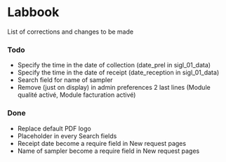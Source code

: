 # Labbook
List of corrections and changes to be made

### Todo
- Specify the time in the date of collection (date_prel in sigl_01_data)
- Specify the time in the date of receipt (date_reception in sigl_01_data)
- Search field for name of sampler
- Remove (just on display) in admin preferences 2 last lines (Module qualité activé, Module facturation activé)

### Done
- Replace default PDF logo
- Placeholder in every Search fields
- Receipt date become a require field in New request pages
- Name of sampler become a require field in New request pages

